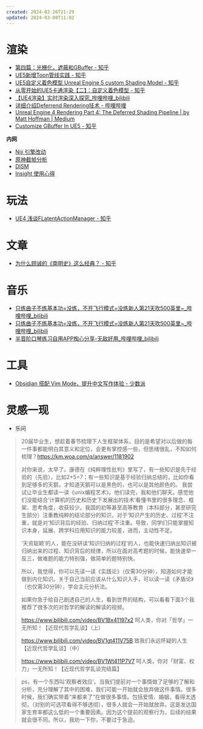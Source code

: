 ```yaml
---
created: 2024-02-26T21:29
updated: 2024-03-08T11:02
---
```

# 渲染

- [第四篇：光栅化，遮蔽和GBuffer - 知乎](https://zhuanlan.zhihu.com/p/674943090)
- [UE5新增Toon管线实践 - 知乎](https://zhuanlan.zhihu.com/p/647312365)
- [UE5自定义着色模型 Unreal Engine 5 custom Shading Model - 知乎](https://zhuanlan.zhihu.com/p/404857208)
- [从零开始的UE5卡通渲染【二】：自定义着色模型 - 知乎](https://zhuanlan.zhihu.com/p/551343308)
- [【UE4渲染】实时渲染深入探究\_哔哩哔哩\_bilibili](https://www.bilibili.com/video/BV1CN411X7Ak)
- [详细介绍Deferrend Rendering技术 - 哔哩哔哩](https://www.bilibili.com/read/cv15005652/)
- [Unreal Engine 4 Rendering Part 4: The Deferred Shading Pipeline | by Matt Hoffman | Medium](https://medium.com/@lordned/unreal-engine-4-rendering-part-4-the-deferred-shading-pipeline-389fc0175789)
- [Customize GBuffer In UE5 - 知乎](https://zhuanlan.zhihu.com/p/568775542)

**内网**

- [Niji 引擎改动](https://km.woa.com/articles/show/591425)
- [原神截帧分析](https://doc.weixin.qq.com/doc/w3_AeMA-gZ3AO06QMGZ0sURNCFn8OHN2?scode=AJEAIQdfAAorzRdNp6AYoAZAb-ACs)
- [DISM](https://doc.weixin.qq.com/doc/w3_ARgAgQYUANQOvoTfAcPQXm0eO6ND4?scode=AJEAIQdfAAoDuFiDHcAYoAZAb-ACs)
- [Insight 使用心得](https://doc.weixin.qq.com/doc/w3_AOoA4gZ6ACcOu0HPiIAQbaCD1beFs?scode=AJEAIQdfAAoxb56DDKAYoAZAb-ACs)

# 玩法

- [UE4 浅谈FLatentActionManager - 知乎](https://zhuanlan.zhihu.com/p/675932469)
# 文章

- [为什么顾诚的《南明史》这么经典？ - 知乎](https://www.zhihu.com/question/527660121/answer/3409587890)

# 音乐

- [只练曲子不练基本功=没练，不开飞行模式=没练新人第21天吹500英里\~\_哔哩哔哩\_bilibili](https://www.bilibili.com/video/BV1PE411t7EB)
- [只练曲子不练基本功=没练，不开飞行模式=没练新人第21天吹500英里\~\_哔哩哔哩\_bilibili](https://www.bilibili.com/video/BV1PE411t7EB)
- [半音阶口琴练习自用APP掏心分享-无敌好用\_哔哩哔哩\_bilibili](https://www.bilibili.com/video/BV1BP4y1E7wQ)
# 工具

- [Obsidian 搭配 Vim Mode，提升中文写作体验 - 少数派](https://sspai.com/post/78030)

# 灵感一现

* 乐问
> 20届毕业生，想趁着春节梳理下人生框架体系，目的是希望对以后做的每一件事都能明白其意义和定位，会更有掌控感一些，但思绪很乱，不知如何梳理？https://km.woa.com/q/answer/1181902
> 
> 对你来说，太早了。康德在《纯粹理性批判》里写了，有一些知识是先于经验的（先验），比如2+5=7；有一些知识是基于经验归纳总结的，比如你看到足够多的天鹅，才知道天鹅可以是黑色的，也可以是其他颜色的。
> 我尝试让毕业生都读一读《unix编程艺术》。他们读完，我和他们聊天。感觉他们没能结合‘计算机的历史和历史下发展出的技术’看懂书里的很多理念、框架、思考角度，收获较少。我国的初等甚至高等教育（本科部分，甚至研究生部分）注重教纯粹的结论部分的知识，对于‘知识产生的历史、过程’不注重，就是对‘知识背后的经验、归纳过程’不注重。导致，同学们只能掌握知识本身，延展、跨学科应用知识的能力较差，进而，主动性不足。
> 
> ‘天资聪颖’的人，能在没研读‘知识归纳的过程’的人，也能快速归纳出知识被归纳出来的过程、知识背后的规律，所以在面对高考题的时候，能快速举一反三，做难题的能力特别强，做简单的题特别快。
> 
> 所以，我觉得，你可以先读一读《实践论》（仅需30分钟），知道如何才能做到内化知识。关于自己当前应该从什么知识入手，可以读一读《矛盾论》（也仅需30分钟），学会主元分析法。
> 
> 如果你急于给自己剧透自己的人生，看到世界的结构，可以看看下面3个我推荐了很多次的对哲学的解读的解读的视频。
> 
> 	https://www.bilibili.com/video/BV1Bx41197x2 呵人类，你对「哲学」一无所知！【近现代哲学乱谈】（上）
> 	
> 	https://www.bilibili.com/video/BV1gt411V75B 致我们永远怀疑的人生【近现代哲学乱谈】（中）
> 	
> 	https://www.bilibili.com/video/BV1Wt411P7V7 呵人类，你对「财富、权力」一无所知！【近现代哲学乱谈完结篇】

> ps，有一个东西叫‘观察者效应’。当我们提前对一个事情做了足够的了解和分析，充分理解了其中的困难，我们可能一开始就会放弃做这件事情。很多时候，我们确实带着“来都来了”在做很多事情。包括爱情、婚姻，看得太透彻，（对别的可选项看得不够透彻），很多人就会一开始就放弃。这是发达国家生育率都这么低的一个重要因素。因为这个提前的观察行为，后续的结果就会很不同。所以，我劝一下你，不要过于急迫。